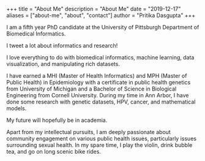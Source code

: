 +++
title = "About Me"
description = "About Me"
date = "2019-12-17"
aliases = ["about-me", "about", "contact"]
author = "Pritika Dasgupta"
+++


I am a fifth year PhD candidate at the University of Pittsburgh Department of Biomedical Informatics.

I tweet a lot about informatics and research! 

I love everything to do with biomedical informatics, machine learning, data visualization, and manipulating rich datasets.

I have earned a MHI (Master of Health Informatics) and MPH (Master of Public Health) in Epidemiology with a certificate in public health genetics from University of Michigan and a Bachelor of Science in Biological Engineering from Cornell University. During my time in Ann Arbor, I have done some research with genetic datasets, HPV, cancer, and mathematical models.

My future will hopefully be in academia.

Apart from my intellectual pursuits, I am deeply passionate about community engagement on various public health issues, particularly issues surrounding sexual health. In my spare time, I play the violin, drink bubble tea, and go on long scenic bike rides.